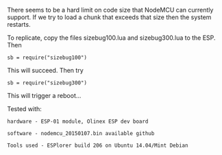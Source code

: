 There seems to be a hard limit on code size that
NodeMCU can currently support. If we try to load a
chunk that exceeds that size then the system restarts.

To replicate, copy the files sizebug100.lua and sizebug300.lua
to the ESP. Then

    sb = require("sizebug100")

This will succeed. Then try

    sb = require("sizebug300")

This will trigger a reboot...

Tested with:

    hardware - ESP-01 module, Olinex ESP dev board
    
    software - nodemcu_20150107.bin available github
    
    Tools used - ESPlorer build 206 on Ubuntu 14.04/Mint Debian
